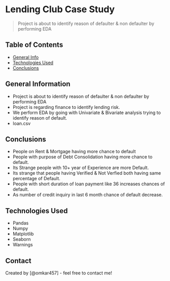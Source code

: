 # Lending Club Case Study
> Project is about to identify reason of defaulter & non defaulter by performing EDA


## Table of Contents
* [General Info](#general-information)
* [Technologies Used](#technologies-used)
* [Conclusions](#conclusions)

<!-- You can include any other section that is pertinent to your problem -->

## General Information
- Project is about to identify reason of defaulter & non defaulter by performing EDA
- Project is regarding finance to identify lending risk.
- We perform EDA by going with Univariate & Bivariate analysis trying to identify reason of default.
- loan.csv

<!-- You don't have to answer all the questions - just the ones relevant to your project. -->

## Conclusions
- People on Rent & Mortgage having more chance to default
- People with purpose of Debt Consolidation having more chance to default.
- Its Strange people with 10+ year of Experience are more Default.
- Its strange that people having Verified & Not Verfied both having same percentage of Default.
- People with short duration of loan payment like 36 increases chances of default.
- As number of credit inquiry in last 6 month chance of default decrease.

<!-- You don't have to answer all the questions - just the ones relevant to your project. -->


## Technologies Used
- Pandas
- Numpy
- Matplotlib
- Seaborn
- Warnings

<!-- As the libraries versions keep on changing, it is recommended to mention the version of library used in this project -->


## Contact
Created by [@omkar457] - feel free to contact me!


<!-- Optional -->
<!-- ## License -->
<!-- This project is open source and available under the [... License](). -->

<!-- You don't have to include all sections - just the one's relevant to your project -->
